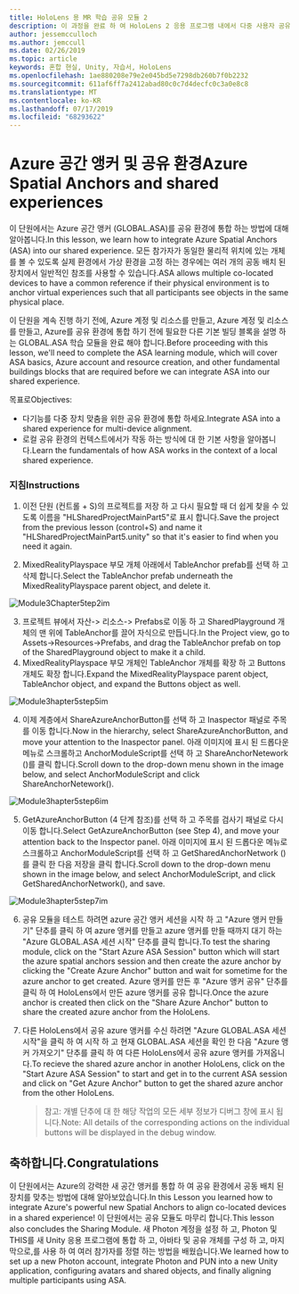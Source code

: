 ```yaml
---
title: HoloLens 용 MR 학습 공유 모듈 2
description: 이 과정을 완료 하 여 HoloLens 2 응용 프로그램 내에서 다중 사용자 공유 환경을 구현 하는 방법을 알아보세요.
author: jessemcculloch
ms.author: jemccull
ms.date: 02/26/2019
ms.topic: article
keywords: 혼합 현실, Unity, 자습서, HoloLens
ms.openlocfilehash: 1ae880208e79e2e045bd5e7298db260b7f0b2232
ms.sourcegitcommit: 611af6ff7a2412abad80c0c7d4decfc0c3a0e8c8
ms.translationtype: MT
ms.contentlocale: ko-KR
ms.lasthandoff: 07/17/2019
ms.locfileid: "68293622"
---
```

# <a name="azure-spatial-anchors-and-shared-experiences"></a><span data-ttu-id="ee254-104">Azure 공간 앵커 및 공유 환경</span><span class="sxs-lookup"><span data-stu-id="ee254-104">Azure Spatial Anchors and shared experiences</span></span>

<span data-ttu-id="ee254-105">이 단원에서는 Azure 공간 앵커 (GLOBAL.ASA)를 공유 환경에 통합 하는 방법에 대해 알아봅니다.</span><span class="sxs-lookup"><span data-stu-id="ee254-105">In this lesson, we learn how to integrate Azure Spatial Anchors (ASA) into our shared experience.</span></span> <span data-ttu-id="ee254-106">모든 참가자가 동일한 물리적 위치에 있는 개체를 볼 수 있도록 실제 환경에서 가상 환경을 고정 하는 경우에는 여러 개의 공동 배치 된 장치에서 일반적인 참조를 사용할 수 있습니다.</span><span class="sxs-lookup"><span data-stu-id="ee254-106">ASA allows multiple co-located devices to have a common reference if their physical environment is to anchor virtual experiences such that all participants see objects in the same physical place.</span></span>

<span data-ttu-id="ee254-107">이 단원을 계속 진행 하기 전에, Azure 계정 및 리소스를 만들고, Azure 계정 및 리소스를 만들고, Azure를 공유 환경에 통합 하기 전에 필요한 다른 기본 빌딩 블록을 설명 하는 GLOBAL.ASA 학습 모듈을 완료 해야 합니다.</span><span class="sxs-lookup"><span data-stu-id="ee254-107">Before proceeding with this lesson, we'll need to complete the ASA learning module, which will cover ASA basics, Azure account and resource creation, and other fundamental buildings blocks that are required before we can integrate ASA into our shared experience.</span></span>

<span data-ttu-id="ee254-108">목표로</span><span class="sxs-lookup"><span data-stu-id="ee254-108">Objectives:</span></span>

- <span data-ttu-id="ee254-109">다기능를 다중 장치 맞춤을 위한 공유 환경에 통합 하세요.</span><span class="sxs-lookup"><span data-stu-id="ee254-109">Integrate ASA into a shared experience for multi-device alignment.</span></span>
- <span data-ttu-id="ee254-110">로컬 공유 환경의 컨텍스트에서가 작동 하는 방식에 대 한 기본 사항을 알아봅니다.</span><span class="sxs-lookup"><span data-stu-id="ee254-110">Learn the fundamentals of how ASA works in the context of a local shared experience.</span></span>

### <a name="instructions"></a><span data-ttu-id="ee254-111">지침</span><span class="sxs-lookup"><span data-stu-id="ee254-111">Instructions</span></span>

1. <span data-ttu-id="ee254-112">이전 단원 (컨트롤 + S)의 프로젝트를 저장 하 고 다시 필요할 때 더 쉽게 찾을 수 있도록 이름을 "HLSharedProjectMainPart5"로 표시 합니다.</span><span class="sxs-lookup"><span data-stu-id="ee254-112">Save the project from the previous lesson (control+S) and name it "HLSharedProjectMainPart5.unity" so that it's easier to find when you need it again.</span></span>

2. <span data-ttu-id="ee254-113">MixedRealityPlayspace 부모 개체 아래에서 TableAnchor prefab를 선택 하 고 삭제 합니다.</span><span class="sxs-lookup"><span data-stu-id="ee254-113">Select the TableAnchor prefab underneath the MixedRealityPlayspace parent object, and delete it.</span></span>

![Module3Chapter5tep2im](images/module3chapter5step2im.PNG)

3.  <span data-ttu-id="ee254-115">프로젝트 뷰에서 자산-> 리소스-> Prefabs로 이동 하 고 SharedPlayground 개체의 맨 위에 TableAnchor를 끌어 자식으로 만듭니다.</span><span class="sxs-lookup"><span data-stu-id="ee254-115">In the Project view, go to Assets->Resources->Prefabs, and drag the TableAnchor prefab on top of the SharedPlayground object to make it a child.</span></span>
4.  <span data-ttu-id="ee254-116">MixedRealityPlayspace 부모 개체인 TableAnchor 개체를 확장 하 고 Buttons 개체도 확장 합니다.</span><span class="sxs-lookup"><span data-stu-id="ee254-116">Expand the MixedRealityPlayspace parent object, TableAnchor object, and expand the Buttons object as well.</span></span> 

![Module3hapter5step5im](images/module3chapter5step5im.PNG)

4. <span data-ttu-id="ee254-118">이제 계층에서 ShareAzureAnchorButton를 선택 하 고 Inaspector 패널로 주목를 이동 합니다.</span><span class="sxs-lookup"><span data-stu-id="ee254-118">Now in the hierarchy, select ShareAzureAnchorButton, and move your attention to the Inaspector panel.</span></span> <span data-ttu-id="ee254-119">아래 이미지에 표시 된 드롭다운 메뉴로 스크롤하고 AnchorModuleScript를 선택 하 고 ShareAnchorNetework ()를 클릭 합니다.</span><span class="sxs-lookup"><span data-stu-id="ee254-119">Scroll down to the drop-down menu shown in the image below, and select AnchorModuleScript and click ShareAnchorNetework().</span></span>

![Module3hapter5step6im](images/module3chapter5step6im.PNG)

5. <span data-ttu-id="ee254-121">GetAzureAnchorButton (4 단계 참조)를 선택 하 고 주목를 검사기 패널로 다시 이동 합니다.</span><span class="sxs-lookup"><span data-stu-id="ee254-121">Select GetAzureAnchorButton (see Step 4), and move your attention back to the Inspector panel.</span></span> <span data-ttu-id="ee254-122">아래 이미지에 표시 된 드롭다운 메뉴로 스크롤하고 AnchorModuleScript를 선택 하 고 GetSharedAnchorNetwork ()를 클릭 한 다음 저장을 클릭 합니다.</span><span class="sxs-lookup"><span data-stu-id="ee254-122">Scroll down to the drop-down menu shown in the image below, and select AnchorModuleScript, and click GetSharedAnchorNetwork(), and save.</span></span>

![Module3hapter5step7im](images/module3chapter5step7im.PNG)

6. <span data-ttu-id="ee254-124">공유 모듈을 테스트 하려면 azure 공간 앵커 세션을 시작 하 고 "Azure 앵커 만들기" 단추를 클릭 하 여 azure 앵커를 만들고 azure 앵커를 만들 때까지 대기 하는 "Azure GLOBAL.ASA 세션 시작" 단추를 클릭 합니다.</span><span class="sxs-lookup"><span data-stu-id="ee254-124">To test the sharing module, click on the "Start Azure ASA Session" button which will start the azure spatial anchors session and then create the azure anchor by clicking the "Create Azure Anchor" button and wait for sometime for the azure anchor to get created.</span></span> <span data-ttu-id="ee254-125">Azure 앵커를 만든 후 "Azure 앵커 공유" 단추를 클릭 하 여 HoloLens에서 만든 azure 앵커를 공유 합니다.</span><span class="sxs-lookup"><span data-stu-id="ee254-125">Once the azure anchor is created then click on the "Share Azure Anchor" button to share the created azure anchor from the HoloLens.</span></span>

7. <span data-ttu-id="ee254-126">다른 HoloLens에서 공유 azure 앵커를 수신 하려면 "Azure GLOBAL.ASA 세션 시작"을 클릭 하 여 시작 하 고 현재 GLOBAL.ASA 세션을 확인 한 다음 "Azure 앵커 가져오기" 단추를 클릭 하 여 다른 HoloLens에서 공유 azure 앵커를 가져옵니다.</span><span class="sxs-lookup"><span data-stu-id="ee254-126">To recieve the shared azure anchor in another HoloLens, click on the "Start Azure ASA Session" to start and get in to the current ASA session and click on "Get Azure Anchor" button to get the shared azure anchor from the other HoloLens.</span></span>

   > <span data-ttu-id="ee254-127">참고: 개별 단추에 대 한 해당 작업의 모든 세부 정보가 디버그 창에 표시 됩니다.</span><span class="sxs-lookup"><span data-stu-id="ee254-127">Note: All details of the corresponding actions on the individual buttons will be displayed in the debug window.</span></span>

## <a name="congratulations"></a><span data-ttu-id="ee254-128">축하합니다.</span><span class="sxs-lookup"><span data-stu-id="ee254-128">Congratulations</span></span>

<span data-ttu-id="ee254-129">이 단원에서는 Azure의 강력한 새 공간 앵커를 통합 하 여 공유 환경에서 공동 배치 된 장치를 맞추는 방법에 대해 알아보았습니다.</span><span class="sxs-lookup"><span data-stu-id="ee254-129">In this Lesson you learned how to integrate Azure's powerful new Spatial Anchors to align co-located devices in a shared experience!</span></span> <span data-ttu-id="ee254-130">이 단원에서는 공유 모듈도 마무리 합니다.</span><span class="sxs-lookup"><span data-stu-id="ee254-130">This lesson also concludes the Sharing Module.</span></span> <span data-ttu-id="ee254-131">새 Photon 계정을 설정 하 고, Photon 및 THIS를 새 Unity 응용 프로그램에 통합 하 고, 아바타 및 공유 개체를 구성 하 고, 마지막으로,를 사용 하 여 여러 참가자를 정렬 하는 방법을 배웠습니다.</span><span class="sxs-lookup"><span data-stu-id="ee254-131">We learned how to set up a new Photon account, integrate Photon and PUN into a new Unity application, configuring avatars and shared objects, and finally aligning multiple participants using ASA.</span></span> 

